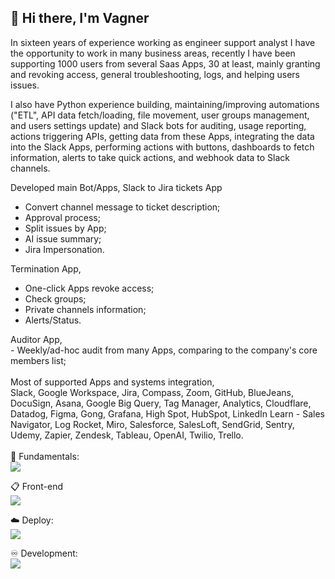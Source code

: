 ## 👋 Hi there, I'm Vagner
In sixteen years of experience working as engineer support analyst I have the opportunity to work in many business areas, recently I have been supporting 1000 users from several Saas Apps, 30 at least, mainly granting and revoking access, general troubleshooting, logs, and helping users issues.
<td>I also have Python experience building, maintaining/improving automations ("ETL", API data fetch/loading, file movement, user groups management, and users settings update) and Slack bots for auditing, usage reporting, actions triggering APIs, getting data from these Apps, integrating the data into the Slack Apps, performing actions with buttons, dashboards to fetch information, alerts to take quick actions, and webhook data to Slack channels.

Developed main Bot/Apps,
  Slack to Jira tickets App
 - Convert channel message to ticket description;
 - Approval process;
 - Split issues by App;
 - AI issue summary;
 - Jira Impersonation.

  Termination App,
 - One-click Apps revoke access;
 - Check groups;
 - Private channels information;
 - Alerts/Status.
<td>Auditor App,<br>
  - Weekly/ad-hoc audit from many Apps, comparing to the company's core members list;<br><br>

<td>Most of supported Apps and systems integration,<br>
Slack, Google Workspace, Jira, Compass, Zoom, GitHub, BlueJeans, DocuSign, Asana, Google Big Query, Tag Manager, Analytics, Cloudflare, Datadog, Figma, Gong, Grafana, High Spot, HubSpot, LinkedIn Learn - Sales Navigator, Log Rocket, Miro, Salesforce, SalesLoft, SendGrid, Sentry, Udemy, Zapier, Zendesk, Tableau, OpenAI, Twilio, Trello.
<br><br>
  💾 Fundamentals:
<br>
<img src="https://skillicons.dev/icons?i=vscode,py,postgres,postman,redis&perline=14" />

  📋 Front-end
<br>
<img src="https://skillicons.dev/icons?i=html,css,js,nodejs,ts,bootstrap&perline=14" />

  ☁️ Deploy:
<br>
<img src="https://skillicons.dev/icons?i=docker&perline=14" />

  ♾️ Development:
<br>
<img src="https://skillicons.dev/icons?i=git,figma,github&perline=14" />

<!--
**vagn3r/vagn3r** is a ✨ _special_ ✨ repository because its `README.md` (this file) appears on your GitHub profile.

Here are some ideas to get you started:

- 🔭 I’m currently working on ...
- 🌱 I’m currently learning ...
- 👯 I’m looking to collaborate on ...
- 🤔 I’m looking for help with ...
- 💬 Ask me about ...
- 📫 How to reach me: ...
- 😄 Pronouns: ...
- ⚡ Fun fact: ...
-->
